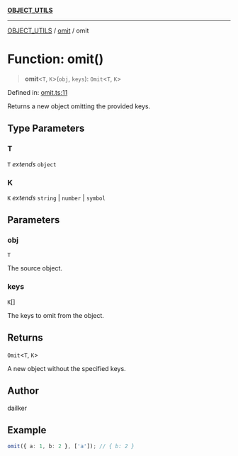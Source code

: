 [**OBJECT_UTILS**](../../README.md)

***

[OBJECT_UTILS](../../README.md) / [omit](../README.md) / omit

# Function: omit()

> **omit**\<`T`, `K`\>(`obj`, `keys`): `Omit`\<`T`, `K`\>

Defined in: [omit.ts:11](https://github.com/dailker/everyutil/blob/ed6336a7c6553ed095d55eb280ece446462248a8/src/object/omit.ts#L11)

Returns a new object omitting the provided keys.

## Type Parameters

### T

`T` *extends* `object`

### K

`K` *extends* `string` \| `number` \| `symbol`

## Parameters

### obj

`T`

The source object.

### keys

`K`[]

The keys to omit from the object.

## Returns

`Omit`\<`T`, `K`\>

A new object without the specified keys.

## Author

dailker

## Example

```ts
omit({ a: 1, b: 2 }, ['a']); // { b: 2 }
```
